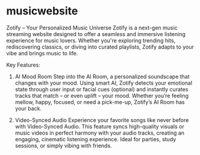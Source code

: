 # musicwebsite
Zotify – Your Personalized Music Universe
Zotify is a next-gen music streaming website designed to offer a seamless and immersive listening experience for music lovers. Whether you're exploring trending hits, rediscovering classics, or diving into curated playlists, Zotify adapts to your vibe and brings music to life.

Key Features:
1. AI Mood Room
Step into the AI Room, a personalized soundscape that changes with your mood. Using smart AI, Zotify detects your emotional state through user input or facial cues (optional) and instantly curates tracks that match – or even uplift – your mood. Whether you’re feeling mellow, happy, focused, or need a pick-me-up, Zotify’s AI Room has your back.

2. Video-Synced Audio
Experience your favorite songs like never before with Video-Synced Audio. This feature syncs high-quality visuals or music videos in perfect harmony with your audio tracks, creating an engaging, cinematic listening experience. Ideal for parties, study sessions, or simply vibing with friends.

